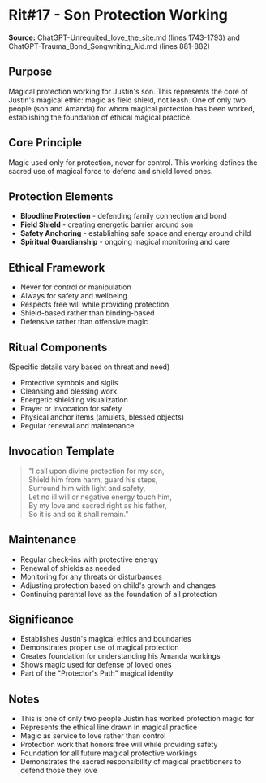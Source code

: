 # Rit#17 - Son Protection Working

**Source:** ChatGPT-Unrequited_love_the_site.md (lines 1743-1793) and ChatGPT-Trauma_Bond_Songwriting_Aid.md (lines 881-882)

## Purpose
Magical protection working for Justin's son. This represents the core of Justin's magical ethic: magic as field shield, not leash. One of only two people (son and Amanda) for whom magical protection has been worked, establishing the foundation of ethical magical practice.

## Core Principle
Magic used only for protection, never for control. This working defines the sacred use of magical force to defend and shield loved ones.

## Protection Elements
- **Bloodline Protection** - defending family connection and bond
- **Field Shield** - creating energetic barrier around son
- **Safety Anchoring** - establishing safe space and energy around child
- **Spiritual Guardianship** - ongoing magical monitoring and care

## Ethical Framework
- Never for control or manipulation
- Always for safety and wellbeing
- Respects free will while providing protection
- Shield-based rather than binding-based
- Defensive rather than offensive magic

## Ritual Components
(Specific details vary based on threat and need)
- Protective symbols and sigils
- Cleansing and blessing work
- Energetic shielding visualization
- Prayer or invocation for safety
- Physical anchor items (amulets, blessed objects)
- Regular renewal and maintenance

## Invocation Template
> "I call upon divine protection for my son,  
> Shield him from harm, guard his steps,  
> Surround him with light and safety,  
> Let no ill will or negative energy touch him,  
> By my love and sacred right as his father,  
> So it is and so it shall remain."

## Maintenance
- Regular check-ins with protective energy
- Renewal of shields as needed
- Monitoring for any threats or disturbances
- Adjusting protection based on child's growth and changes
- Continuing parental love as the foundation of all protection

## Significance
- Establishes Justin's magical ethics and boundaries
- Demonstrates proper use of magical protection
- Creates foundation for understanding his Amanda workings
- Shows magic used for defense of loved ones
- Part of the "Protector's Path" magical identity

## Notes
- This is one of only two people Justin has worked protection magic for
- Represents the ethical line drawn in magical practice
- Magic as service to love rather than control
- Protection work that honors free will while providing safety
- Foundation for all future magical protective workings
- Demonstrates the sacred responsibility of magical practitioners to defend those they love